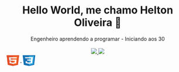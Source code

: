 
### 
<div align="center">
  <h1>Hello World, me chamo Helton Oliveira 👋</h1>
  Engenheiro aprendendo a programar - Iniciando aos 30
    <br><br>
    <a href="https://github.com/holiv">
    <img height="180em" float="right" src="https://github-readme-stats.vercel.app/api?username=holiv&show_icons=true&theme=calm&include_all_commits=true&count_private=true"/>
    <img height="180em" float="left" src="https://github-readme-stats.vercel.app/api/top-langs/?username=holiv&layout=compact&langs_count=7&theme=calm"/>
 </div>
  <div>
    <img align="center" alt="holiv-HTML" height="30" width="40" src="https://raw.githubusercontent.com/devicons/devicon/master/icons/html5/html5-original.svg">
    <img align="center" alt="holiv-CSS" height="30" width="40" src="https://raw.githubusercontent.com/devicons/devicon/master/icons/css3/css3-original.svg">
  </div>

  
  
  
  <!--
**Holiv/holiv** is a ✨ _special_ ✨ repository because its `README.md` (this file) appears on your GitHub profile.

Here are some ideas to get you started:

- 🔭 I’m currently working on ...
- 🌱 I’m currently learning ...
- 👯 I’m looking to collaborate on ...
- 🤔 I’m looking for help with ...
- 💬 Ask me about ...
- 📫 How to reach me: ...
- 😄 Pronouns: ...
- ⚡ Fun fact: ...
-->
